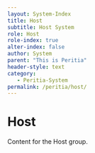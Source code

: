 ```yaml
---
layout: System-Index
title: Host
subtitle: Host System
role: Host
role-index: true
alter-index: false
author: System
parent: "This is Peritia"
header-style: text
category:
   - Peritia-System
permalink: /peritia/host/
---
```

# Host
Content for the Host group.
